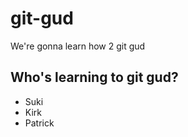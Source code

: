 # git-gud

We're gonna learn how 2 git gud

## Who's learning to git gud?
 * Suki
 * Kirk
 * Patrick